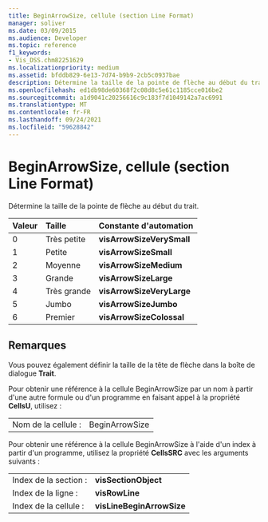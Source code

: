 ```yaml
---
title: BeginArrowSize, cellule (section Line Format)
manager: soliver
ms.date: 03/09/2015
ms.audience: Developer
ms.topic: reference
f1_keywords:
- Vis_DSS.chm82251629
ms.localizationpriority: medium
ms.assetid: bfddb829-6e13-7d74-b9b9-2cb5c0937bae
description: Détermine la taille de la pointe de flèche au début du trait.
ms.openlocfilehash: ed1db98de60368f2c08d8c5e61c1185cce016be2
ms.sourcegitcommit: a1d9041c20256616c9c183f7d1049142a7ac6991
ms.translationtype: MT
ms.contentlocale: fr-FR
ms.lasthandoff: 09/24/2021
ms.locfileid: "59628842"
---
```

# <a name="beginarrowsize-cell-line-format-section"></a>BeginArrowSize, cellule (section Line Format)

Détermine la taille de la pointe de flèche au début du trait.
  
|**Valeur**|**Taille**|**Constante d'automation**|
|:-----|:-----|:-----|
| 0  <br/> | Très petite  <br/> |**visArrowSizeVerySmall** <br/> |
| 1  <br/> | Petite  <br/> |**visArrowSizeSmall** <br/> |
| 2  <br/> | Moyenne  <br/> |**visArrowSizeMedium** <br/> |
| 3  <br/> | Grande  <br/> |**visArrowSizeLarge** <br/> |
| 4   <br/> | Très grande  <br/> |**visArrowSizeVeryLarge** <br/> |
| 5  <br/> | Jumbo  <br/> |**visArrowSizeJumbo** <br/> |
| 6   <br/> | Premier  <br/> |**visArrowSizeColossal** <br/> |
   
## <a name="remarks"></a>Remarques

Vous pouvez également définir la taille de la tête de flèche dans la boîte de dialogue **Trait**. 
  
Pour obtenir une référence à la cellule BeginArrowSize par un nom à partir d'une autre formule ou d'un programme en faisant appel à la propriété **CellsU**, utilisez : 
  
|||
|:-----|:-----|
| Nom de la cellule :  <br/> | BeginArrowSize  <br/> |
   
Pour obtenir une référence à la cellule BeginArrowSize à l'aide d'un index à partir d'un programme, utilisez la propriété **CellsSRC** avec les arguments suivants : 
  
|||
|:-----|:-----|
| Index de la section :  <br/> |**visSectionObject** <br/> |
| Index de la ligne :  <br/> |**visRowLine** <br/> |
| Index de la cellule :  <br/> |**visLineBeginArrowSize** <br/> |
   

